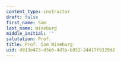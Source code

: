 ```yaml
---
content_type: instructor
draft: false
first_name: Sam
last_name: Wineburg
middle_initial: ''
salutation: Prof.
title: Prof. Sam Wineburg
uid: d913e473-d3e6-4d7a-b852-24417f9129d2
---
```


